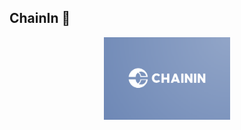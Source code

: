 ## ChainIn 👋

<div align="center">
<img 
  src="https://github.com/usechainin/.github/raw/prod/assets/chainin-logo.png" 
  style="width:40% ; height:40%;"
/>
</div>

